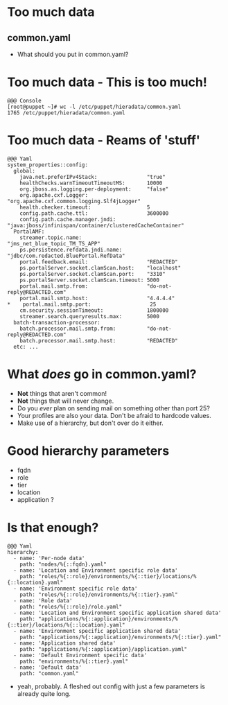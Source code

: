 <!SLIDE >
# Too much data

## common.yaml

* What should you put in common.yaml?

<!SLIDE >
# Too much data - This is too much!
    @@@ Console
    [root@puppet ~]# wc -l /etc/puppet/hieradata/common.yaml 
    1765 /etc/puppet/hieradata/common.yaml

<!SLIDE >
# Too much data - Reams of 'stuff'
    @@@ Yaml
    system_properties::config:
      global:
        java.net.preferIPv4Stack:                "true"
        healthChecks.warnTimeoutTimeoutMS:       10000
        org.jboss.as.logging.per-deployment:     "false"
        org.apache.cxf.Logger:                   "org.apache.cxf.common.logging.Slf4jLogger"
        health.checker.timeout:                  5
        config.path.cache.ttl:                   3600000
        config.path.cache.manager.jndi:          "java:jboss/infinispan/container/clusteredCacheContainer"
      PortalAMF:
        streamer.topic.name:                     "jms_net_blue_topic_TM_TS_APP"
        ps.persistence.refdata.jndi.name:        "jdbc/com.redacted.BluePortal.RefData"
        portal.feedback.email:                   "REDACTED"
        ps.portalServer.socket.clamScan.host:    "localhost"
        ps.portalServer.socket.clamScan.port:    "3310"
        ps.portalServer.socket.clamScan.timeout: 5000
        portal.mail.smtp.from:                   "do-not-reply@REDACTED.com"
        portal.mail.smtp.host:                   "4.4.4.4"
    *    portal.mail.smtp.port:                   25
        cm.security.sessionTimeout:              1800000
        streamer.search.queryresults.max:        5000
      batch-transaction-processor:
        batch.processor.mail.smtp.from:          "do-not-reply@REDACTED.com"
        batch.processor.mail.smtp.host:          "REDACTED"
      etc: ...

<!SLIDE bullets incremental>
# What *does* go in common.yaml?

* **Not** things that aren't common!
* **Not** things that will never change.
* Do you *ever* plan on sending mail on something other than port 25?
* Your profiles are also your data. Don't be afraid to hardcode values.
* Make use of a hierarchy, but don't over do it either.

<!SLIDE bullets incremental>
# Good hierarchy parameters

* fqdn
* role
* tier
* location
* application ?


<!SLIDE bullets incremental>
# Is that enough?

    @@@ Yaml
    hierarchy:
      - name: 'Per-node data'
        path: "nodes/%{::fqdn}.yaml"
      - name: 'Location and Environment specific role data'
        path: "roles/%{::role}/environments/%{::tier}/locations/%{::location}.yaml"
      - name: 'Environment specific role data'
        path: "roles/%{::role}/environments/%{::tier}.yaml"
      - name: 'Role data'
        path: "roles/%{::role}/role.yaml"
      - name: 'Location and Environment specific application shared data'
        path: "applications/%{::application}/environments/%{::tier}/locations/%{::location}.yaml"
      - name: 'Environment specific application shared data'
        path: "applications/%{::application}/environments/%{::tier}.yaml"
      - name: 'Application shared data'
        path: "applications/%{::application}/application.yaml"
      - name: 'Default Environment specific data'
        path: "environments/%{::tier}.yaml"
      - name: 'Default data'
        path: "common.yaml"

* yeah, probably.  A fleshed out config with just a few parameters is already quite long.
